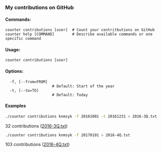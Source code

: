### My contributions on GitHub

#### Commands:
```
counter contributions [user]  # Count your contritbutions on GitHub
counter help [COMMAND]        # Describe available commands or one specific command
```
#### Usage:
```
counter contributions [user]
```

#### Options:
```
  -f, [--from=FROM]
                     # Default: Start of the year
  -t, [--to=TO]
                     # Default: Today
```

#### Examples

``` sh
./counter contributions knmsyk -f 20161001 -t 20161231 > 2016-3Q.txt
```

32 contributions ([2016-3Q.txt](https://github.com/knmsyk/github-contributions-count/blob/master/2016-3Q.txt))

``` sh
./counter contributions knmsyk -f 20170101 > 2016-4Q.txt
```

103 contributions ([2016-4Q.txt](https://github.com/knmsyk/github-contributions-count/blob/master/2016-4Q.txt))

